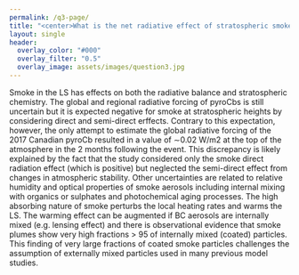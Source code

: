 ```yaml
---
permalink: /q3-page/
title: "<center>What is the net radiative effect of stratospheric smoke and its impact on stratospheric heating?</center>"
layout: single
header:
  overlay_color: "#000"
  overlay_filter: "0.5"
  overlay_image: assets/images/question3.jpg
---
```



Smoke in the LS has effects on both the radiative balance and stratospheric chemistry. The global and regional radiative forcing of pyroCbs is still uncertain but it is expected negative for smoke at stratospheric heights by considering direct and semi-direct erffects. Contrary to this expectation, however, the only attempt to estimate the global radiative forcing of the 2017 Canadian pyroCb resulted in a value of ∼0.02 W/m2 at the top of the atmosphere in the 2 months following the event. This discrepancy is likely explained by the fact that the study considered only the smoke direct radiation effect (which is positive) but neglected the semi-direct effect from changes in atmospheric stability. Other uncertainties are related to relative humidity and optical properties of smoke aerosols including internal mixing with organics or sulphates and photochemical aging processes. The high absorbing nature of smoke perturbs the local heating rates and warms the LS. The warming effect can be augmented if BC aerosols are internally mixed (e.g. lensing effect) and there is observational evidence that smoke plumes show very high fractions > 95 of internally mixed (coated) particles. This finding of very large fractions of coated smoke particles challenges the assumption of externally mixed particles used in many previous model studies.

